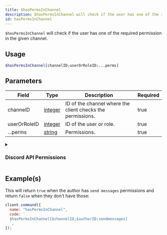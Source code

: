 ```yaml
---
title: $hasPermsInChannel
description: $hasPermsInChannel will check if the user has one of the required permission in the given channel.
id: hasPermsInChannel
---
```


`$hasPermsInChannel` will check if the user has one of the required permission in the given channel.

## Usage

```php
$hasPermsInChannel[channelID;userOrRoleID;...perms]
```

## Parameters

| Field        | Type                                                                                                | Description                                                | Required |
| ------------ | --------------------------------------------------------------------------------------------------- | ---------------------------------------------------------- | -------- |
| channelD     | [integer](https://developer.mozilla.org/en-US/docs/Web/JavaScript/Reference/Global_Objects/Integer) | ID of the channel where the client checks the permissions. | true     |
| userOrRoleID | [integer](https://developer.mozilla.org/en-US/docs/Web/JavaScript/Reference/Global_Objects/Integer) | ID of the user or role.                                    | true     |
| ...perms     | [string](https://developer.mozilla.org/en-US/docs/Web/JavaScript/Reference/Global_Objects/String)   | Permissions.                                               | true     |

<details>
  <summary> <h3> Discord API Permissions </h3></summary>

| Permission              |                                                                 |
| ----------------------- | --------------------------------------------------------------- |
| createinvite            | Permission to create guild invites                              |
| kickmembers             | Permission to kick guild members                                |
| banmembers              | Permission to ban guild members                                 |
| administrator           | Administrator Permissions                                       |
| managechannels          | Permission to manage guild channels                             |
| manageguild             | Permissions to modify server settings                           |
| addreactions            | Permissions to add reactions                                    |
| viewauditlog            | Permission to view the guild's audit log                        |
| priorityspeaker         | Priority Speaker                                                |
| stream                  | Permission to stream in voice channels                          |
| viewchannel             | Permission to view a certain channel                            |
| sendmessages            | Permission to send messages in a certain channel                |
| sendttsmessages         | Permission to send Text-To-Speech messages                      |
| managemessages          | Permission to manage messages                                   |
| embedlinks              | Permission to embed links                                       |
| attachfiles             | Permission to attach files                                      |
| readmessagehistory      | Permission to read the message history within a certain channel |
| mentioneveryone         | Permission to mention `@everyone` and all roles                 |
| useexternalemojis       | Permission to use external emojis                               |
| viewguildinsights       | Permission to view guild insights                               |
| connect                 | Permission to connect to voice channels and stages              |
| mutemembers             | Permission to mute members in voice channels                    |
| deafenmembers           | Permission to deafen members in voice channels                  |
| movemembers             | Permission to move members between voice channels               |
| usevad                  | Permission to use voice-activity-detection                      |
| changenickname          | Permission to change your own nickname                          |
| managenicknames         | Permission to manage other members nicknames                    |
| manageroles             | Permission to manage roles                                      |
| managewebhooks          | Permission to manage webhooks                                   |
| manageemojisandstickers | Permission to manage emojis and stickers                        |
| useapplicationcommands  | Permission to use application commands                          |
| requesttospeak          | Permission to use request-to-speak in stages                    |
| manageevents            | Permission to manage events                                     |
| managethreads           | Permission to manage threads                                    |
| usepublicthreads        | Permission to use public threads                                |
| useprivatethreads       | Permission to use private threads                               |
| createpublicthreads     | Permission to create public threads                             |
| createprivatethreads    | Permission to create private threads                            |
| useexternalstickers     | Permission to use extrernal stickers                            |
| sendmessagesinthreads   | Permission to send messages in threads                          |
| useembeddedactivities   | Permission to start activities within voice channels            |
| moderatemembers         | Permission to timeout and remove timeouts from guild members    |

</details>

## Example(s)

This will return `true` when the author has `send messages` permissions and return `false` when they don't have those:

```javascript
client.command({
  name: "hasPermsInChannel",
  code: `
  $hasPermsInChannel[$channelID;$authorID;sendmessages]
  `,
});
```
